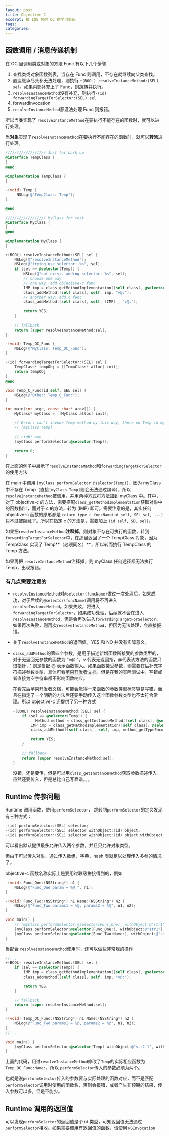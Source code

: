 ```yaml
---
layout: post
title: Objective C
excerpt: 接 IOS 包时 OC 的学习笔记
tags: 
categories: 
---
```



## 函数调用 / 消息传递机制

在 OC 里调用类或对象的方法 Func 有以下几个步骤

1. 查找类或对象函数列表，当存在 Func 则调用，不存在就继续向父类查找。
2. 直达继承尽头都无法处理，则执行 `+(BOOL) resolveInstanceMethod:(SEL) sel`。如果内部补充上了 Func，则跳转并执行。
3. `resolveInstanceMethod`没有补充，则执行`-(id) forwardingTargetForSelector:(SEL) sel`
4. forwardInvocation
5. `resolveInstanceMethod`都没法处理 Func 则报错。

所以当**类**实现了 `resolveInstanceMethod`在要执行不能存在的函数时，就可以进行处理。

当**对象**实现了`resolveInstanceMethod`在要执行不能存在的函数时，就可以**转派**进行处理。

``` objective-c
////////////////// Just for back up
@interface TempClass {
}
@end
    
@implementation TempClass {
}

-(void) Temp {
     NSLog(@"TempClass: Temp");
}

@end

////////////////// MyClass for test
@interface MyClass {
}
@end
    
@implementation MyClass {
}

+(BOOL) resolveInstanceMethod:(SEL) sel {
    NSLog(@"resolveInstanceMethod");
    NSLog(@"trying use selector: %s", sel);
    if (sel == @selector(Temp)) {
        NSLog(@"not exist. adding selector: %s", sel);
        // choose one way
        // one way: add objective-c func
        IMP imp = class_getMethodImplementation([self class], @selector(Temp_OC_Func));
        class_addMethod([self class], self, imp, "v@:");
        // another way: add c func
        class_addMethod([self class], self, (IMP) , "v@:");
        
        return YES;
    }
    
    // fallback
    return [super resolveInstanceMethod:sel];
}

-(void) Temp_OC_Func {
    NSLog(@"MyClass: Temp_OC_Func");
}

-(id) forwardingTargetForSelector:(SEL) sel {
    TempClass* tempObj = [[TempClass* alloc] init];
	return tempObj
}
@end
    
void Temp_C_Func(id self, SEL sel) {
    NSLog(@"Other: Temp_C_Func");
}

int main(int argc, const char* argv[]) {
    MyClass* myClass = [[MyClass alloc] init];

    // Error: can't invoke Temp method by this way, there on Temp in myClass
    // [myClass Temp]
    
    // right way
    [myClass performSelector:@selector(Temp)];
    
    return 0;
}
```

在上面的例子中展示了`resolveInstanceMethod`和`forwardingTargetForSelector`的使用方法

在 main 中调用 `[myClass performSelector:@selector(Temp)]`，因为 myClass 中不存在 Temp（直接`[myClass Temp]`则会无法通过编译），所以`resolveInstanceMethod`被调用，并用两种方式将方法加到 myClass 中。其中，对于 objective-c 的方法，需要搭配`class_getMethodImplementation`获取对象中的函数指针，而对于 c 的方法，转为 (IMP) 即可。需要注意的是，其实任何 objective-c 函数的原形都是 `return_type c_funcName(id self, SEL sel, ...)`只不过被隐藏了。所以在指定 c 的方法是，需要加上 `(id self, SEL sel)`。

如果把`resolveInstanceMethod`**注释掉**，则对象不存在可执行的函数，转到`forwardingTargetForSelector`中，在那里返回了一个 TempClass 对象，因为TempClass 实现了 Temp**（必须同名）**，所以转而执行 TempClass 的 Temp 方法。

如果再把  `resolveInstanceMethod`注释掉，则 myClass 任何途径都无法执行 Temp，出现报错。

### 有几点需要注意的

* `resolveInstanceMethod`对`@selector(funcName)`做过一次处理后，如果成功，对于后续的`@selector(funcName)`调用将不再进入`resolveInstanceMethod`。如果失败，将进入`forwardingTargetForSelector`，如果成功处理，后续就不会在进入`resolveInstanceMethod`，但是会再次进入`forwardingTargetForSelector`。如果再次失败，则再次`resolveInstanceMethod`，但因为无法处理，会直接报错。

* 关于`resolveInstanceMethod`的返回值，YES 和 NO 并没有实际意义。

* `class_addMethod`的第四个参数，是用于描述新增函数所接受的参数类型的，对于无返回无参数的函数为 "v@:"，v 代表无返回指，@代表该方法的函数只恨指针，：则是搭配 @ 表示函数输入。如果函数接受参数，则需要在后补充字符描述参数类型，具体可看[苹果开发者文档](https://developer.apple.com/library/archive/documentation/Cocoa/Conceptual/ObjCRuntimeGuide/Articles/ocrtTypeEncodings.html)。但是在我的实际测试中，写错或者直接为空字符串都不影响函数响应。

  在看完后[苹果开发者文档](https://developer.apple.com/library/archive/documentation/Cocoa/Conceptual/ObjCRuntimeGuide/Articles/ocrtTypeEncodings.html)，可能会觉得一来函数的参数类型标签容易写错，而且在指定了一个明确的方法后还要手动传入这个函数参数类型也不太符合常理。所以 objective-c 还提供了另一种方式

  ``` objective-c
  +(BOOL) resolveInstanceMethod:(SEL) sel {
      if (sel == @selector(Temp)) {
         	Method method = class_getInstanceMethod([self class], @selector(Temp_OC_Func));
          IMP imp = class_getMethodImplementation([self class], @selector(Temp_OC_Func));
          class_addMethod([self class], self, imp, method_getTypeEncoding(method));
          
          return YES;
      }
      
      // fallback
      return [super resolveInstanceMethod:sel];
  }
  ```

  没错，还是要传，但是可以用`class_getInstanceMethod`获取参数描述传入，虽然还要传入，但是总比自己写靠谱。。。

## Runtime 传参问题

Runtime 调用函数，使用`performSelector`， 跳转到`performSelector`的定义发现有三种方式：

``` objective-c
-(id) performSelector:(SEL) selector;
-(id) performSelector:(SEL) selector withObject:(id) object;
-(id) performSelector:(SEL) selector withObject:(id) object withObject:(id) object;
```

可以看出默认提供最多允许传入两个参数，并且只允许对象类型。

但由于可以传入对象，通过传入数组，字典，hash 表就足以处理传入多参的情况了。

objective-c 函数名称实际上是要用过联级拼接得到的，例如

``` objective-c
-(void) Func_One:(NSString*) n1 {
    NSLog(@"Func_One param = %@,", n1);
}

-(void) Func_Two:(NSString*) n1 Name:(NSString*) n2 {
    NSLog(@"Func_Two params1 = %@, params2 = %@", n1, n2);
}

void main() {
    // [myClass performSelector:@selector(Func_One), withObject:@"str1"]; // wrong
    [myClass performSelector:@selector(Func_One:), withObject:@"str1"]; // right
    [myClass performSelector:@selector(Func_Two:Name:), withObject:@"str2-1", withObject:@"str2-2"]; // right
}
```

当配合 `resolveInstanceMethod`使用时，还可以做些非常规的操作

``` objective-c
//...
+(BOOL) resolveInstanceMethod:(SEL) sel {
    if (sel == @selector(Temp)) {
        IMP imp = class_getMethodImplementation([self class], @selector(Temp_OC_Func:Name:));
        class_addMethod([self class], self, imp, "v@:");

        return YES;
    }
    
    // fallback
    return [super resolveInstanceMethod:sel];
}

-(void) Temp_OC_Func:(NSString*) n1 Name:(NSString*) n2 {
    NSLog(@"Func_Two params1 = %@, params2 = %@", n1, n2);
}
//...

void main() {
    [myClass performSelector:@selector(Temp) withObject:@"str2-1", withObject:@"str2-2"];
}
```

上面的代码，用过`resolveInstanceMethod`修改了`Temp`的实际相应函数为`Temp_OC_Func:Name:`，所以 `performSelector`传入的参数必须为两个。

也就是说`performSelector`传入的参数要与实际处理的函数对应，而不是匹配`performSelector`调用时使用的函数名，否则会报错，或者产生非预期的结果，传入参数可以多，但是不能少。

##  Runtime 调用的返回值

可以发现`performSelector`的返回值是个 id 类型，可知返回值无法通过`performSelector`接收。如果需要调用有返回值的函数，请使用 `NSInvocation`





